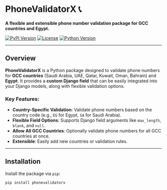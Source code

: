 # PhoneValidatorX 📞

**A flexible and extensible phone number validation package for GCC countries and Egypt.**

[![PyPI Version](https://img.shields.io/pypi/v/phonevalidatorx?color=blue&label=PyPI%20Package)](https://pypi.org/project/phonevalidatorx/)
[![License](https://img.shields.io/pypi/l/phonevalidatorx?color=green)](https://pypi.org/project/phonevalidatorx/)
[![Python Version](https://img.shields.io/pypi/pyversions/phonevalidatorx?color=orange)](https://pypi.org/project/phonevalidatorx/)

---

## Overview

**PhoneValidatorX** is a Python package designed to validate phone numbers for **GCC countries** (Saudi Arabia, UAE, Qatar, Kuwait, Oman, Bahrain) and **Egypt**. It provides a **custom Django field** that can be easily integrated into your Django models, along with flexible validation options.

### Key Features:
- **Country-Specific Validation**: Validate phone numbers based on the country code (e.g., `EG` for Egypt, `SA` for Saudi Arabia).
- **Flexible Field Options**: Supports Django field arguments like `max_length`, `blank`, and `null`.
- **Allow All GCC Countries**: Optionally validate phone numbers for all GCC countries at once.
- **Extensible**: Easily add new countries or validation rules.

---

## Installation

Install the package via `pip`:

```bash
pip install phonevalidatorx
